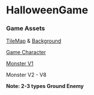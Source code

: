 # HalloweenGame

### Game Assets 
[TileMap](https://craftpix.net/product/cartoon-2d-platformer-tileset/) &
[Background](https://craftpix.net/freebies/free-halloween-2d-game-backgrounds/)

[Game Character](https://craftpix.net/freebies/free-reaper-man-chibi-2d-game-sprites/)

[Monster V1](https://craftpix.net/product/monster-v1-character-sprites/)

Monster V2 - V8

**Note: 2-3 types Ground Enemy**
